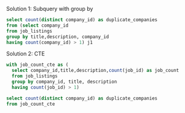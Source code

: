 Solution 1: Subquery with group by

```sql
select count(distinct company_id) as duplicate_companies
from (select company_id
from job_listings
group by title,description, company_id
having count(company_id) > 1) j1
```

Solution 2: CTE

```sql
with job_count_cte as (
  select company_id,title,description,count(job_id) as job_count
  from job_listings
  group by company_id, title, description
  having count(job_id) > 1)

select count(distinct company_id) as duplicate_companies
from job_count_cte
```
